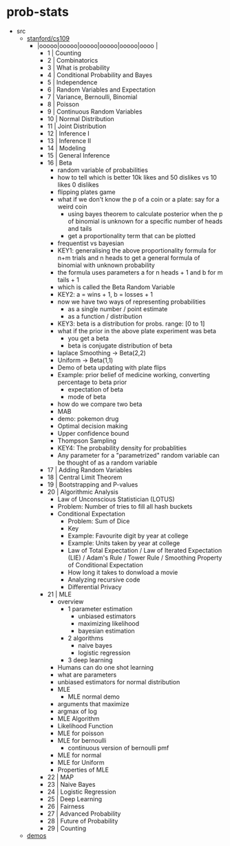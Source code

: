 # prob-stats

- src
  - [stanford/cs109](https://www.youtube.com/playlist?list=PLoROMvodv4rOpr_A7B9SriE_iZmkanvUg)
    - |ooooo|ooooo|ooooo|ooooo|ooooo|oooo |
      - 1  | Counting
      - 2  | Combinatorics
      - 3  | What is probability
      - 4  | Conditional Probability and Bayes
      - 5  | Independence
      - 6  | Random Variables and Expectation
      - 7  | Variance, Bernoulli, Binomial
      - 8  | Poisson
      - 9  | Continuous Random Variables
      - 10 | Normal Distribution
      - 11 | Joint Distribution
      - 12 | Inference I
      - 13 | Inference II
      - 14 | Modeling
      - 15 | General Inference
      - 16 | Beta
        - random variable of probabilities
        - how to tell which is better 10k likes and 50 dislikes vs 10 likes 0 dislikes
        - flipping plates game
        - what if we don't know the p of a coin or a plate: say for a weird coin
          - using bayes theorem to calculate posterior when the p of binomial is unknown for a specific number of heads and tails
          - get a proportionality term that can be plotted
        - frequentist vs bayesian
        - KEY1: generalising the above proportionality formula for n+m trials and n heads to get a general formula of binomial with unknown probability
        - the formula uses parameters a for n heads + 1 and b for m tails + 1
        - which is called the Beta Random Variable
        - KEY2: a = wins + 1, b = losses + 1
        - now we have two ways of representing probabilities
          - as a single number / point estimate
          - as a function / distribution
        - KEY3: beta is a distribution for probs. range: [0 to 1]
        - what if the prior in the above plate experiment was beta
          - you get a beta
          - beta is conjugate distribution of beta
        - laplace Smoothing -> Beta(2,2)
        - Uniform -> Beta(1,1)
        - Demo of beta updating with plate flips
        - Example: prior belief of medicine working, converting percentage to beta prior
          - expectation of beta
          - mode of beta
        - how do we compare two beta
        - MAB
        - demo: pokemon drug
        - Optimal decision making
        - Upper confidence bound
        - Thompson Sampling
        - KEY4: The probability density for probablities
        - Any parameter for a "parametrized" random variable can be thought of as a random variable
      - 17 | Adding Random Variables
      - 18 | Central Limit Theorem
      - 19 | Bootstrapping and P-values
      - 20 | Algorithmic Analysis
        - Law of Unconscious Statistician (LOTUS)
        - Problem: Number of tries to fill all hash buckets
        - Conditional Expectation
          - Problem: Sum of Dice
          - Key
          - Example: Favourite digit by year at college
          - Example: Units taken by year at college
          - Law of Total Expectation / Law of Iterated Expectation (LIE) / Adam's Rule / Tower Rule / Smoothing Property of Conditional Expectation
          - How long it takes to donwload a movie
          - Analyzing recursive code
          - Differential Privacy
      - 21 | MLE
        - overview
          - 1 parameter estimation
            - unbiased estimators
            - maximizing likelihood
            - bayesian estimation
          - 2 algorithms
            - naive bayes
            - logistic regression
          - 3 deep learning
        - Humans can do one shot learning
        - what are parameters
        - unbiased estimators for normal distribution
        - MLE
          - MLE normal demo
        - arguments that maximize
        - argmax of log
        - MLE Algorithm
        - Likelihood Function
        - MLE for poisson
        - MLE for bernoulli
          - continuous version of bernoulli pmf
        - MLE for normal
        - MLE for Uniform
        - Properties of MLE
      - 22 | MAP
      - 23 | Naive Bayes
      - 24 | Logistic Regression
      - 25 | Deep Learning
      - 26 | Fairness
      - 27 | Advanced Probability
      - 28 | Future of Probability
      - 29 | Counting
  - [demos](https://onlinestatbook.com/)
